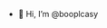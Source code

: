 - 👋 Hi, I’m @booplcasy



                                                                                                      

<!---
booplcasy/booplcasy is a ✨ special ✨ repository because its `README.md` (this file) appears on your GitHub profile.
You can click the Preview link to take a look at your changes.
--->
